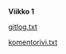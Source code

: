 **Viikko 1**

[gitlog.txt](https://github.com/juleht/ot-harjoitustyo/blob/master/laskarit/viikko1/gitlog.txt)

[komentorivi.txt](https://github.com/juleht/ot-harjoitustyo/blob/master/laskarit/viikko1/komentorivi.txt)
